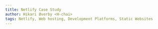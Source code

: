 ```yaml
---
title: Netlify Case Study
author: Hikari Øverby <H-chai>
tags: Netlify, Web hosting, Development Platforms, Static Websites
---
```

